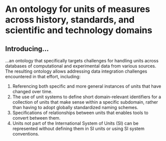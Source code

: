 # An ontology for units of measures across history, standards, and scientific and technology domains

## Introducing... 

...an ontology that specifically targets challenges for handling units across databases of computational and experimental data from various sources. 
The resulting ontology allows addressing data integration challenges encountered in that effort, including: 

1. Referencing both specific and more general instances of units that have changed over time.
2. The use of unit systems to define short domain-relevant identifiers for a collection of units that make sense within a specific subdomain, rather than having to adopt globally standardized naming schemes. 
3. Specifications of relationships between units that enables tools to convert between them.
4. Units not part of the International System of Units (SI) can be represented without defining them in SI units or using SI system conventions.